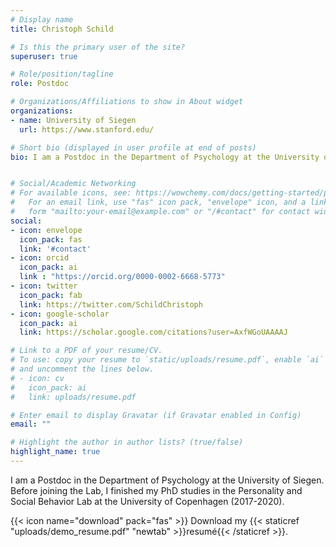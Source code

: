 ```yaml
---
# Display name
title: Christoph Schild

# Is this the primary user of the site?
superuser: true

# Role/position/tagline
role: Postdoc

# Organizations/Affiliations to show in About widget
organizations:
- name: University of Siegen
  url: https://www.stanford.edu/

# Short bio (displayed in user profile at end of posts)
bio: I am a Postdoc in the Department of Psychology at the University of Siegen. Before joining the Lab, I finished my PhD studies in the Personality and Social Behavior Lab at the University of Copenhagen (2017-2020).


# Social/Academic Networking
# For available icons, see: https://wowchemy.com/docs/getting-started/page-builder/#icons
#   For an email link, use "fas" icon pack, "envelope" icon, and a link in the
#   form "mailto:your-email@example.com" or "/#contact" for contact widget.
social:
- icon: envelope
  icon_pack: fas
  link: '#contact'
- icon: orcid
  icon_pack: ai
  link : "https://orcid.org/0000-0002-6668-5773"
- icon: twitter
  icon_pack: fab
  link: https://twitter.com/SchildChristoph
- icon: google-scholar
  icon_pack: ai
  link: https://scholar.google.com/citations?user=AxfWGoUAAAAJ

# Link to a PDF of your resume/CV.
# To use: copy your resume to `static/uploads/resume.pdf`, enable `ai` icons in `params.toml`, 
# and uncomment the lines below.
# - icon: cv
#   icon_pack: ai
#   link: uploads/resume.pdf

# Enter email to display Gravatar (if Gravatar enabled in Config)
email: ""

# Highlight the author in author lists? (true/false)
highlight_name: true
---
```


I am a Postdoc in the Department of Psychology at the University of Siegen. Before joining the Lab, I finished my PhD studies in the Personality and Social Behavior Lab at the University of Copenhagen (2017-2020).

{{< icon name="download" pack="fas" >}} Download my {{< staticref "uploads/demo_resume.pdf" "newtab" >}}resumé{{< /staticref >}}.
